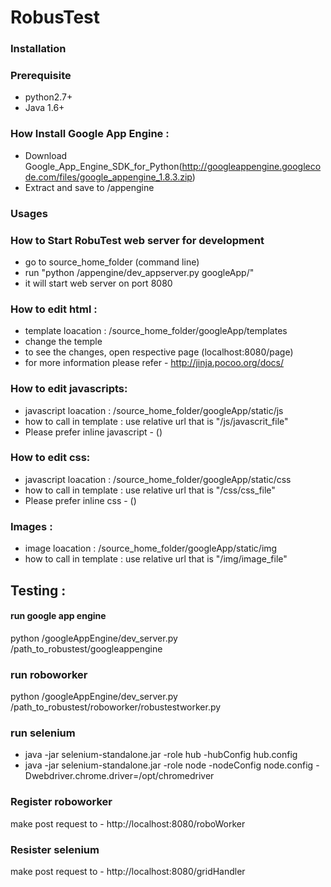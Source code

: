 RobusTest
=========

### Installation
### Prerequisite 
* python2.7+
* Java 1.6+
        
### How Install Google App Engine :
* Download Google_App_Engine_SDK_for_Python(http://googleappengine.googlecode.com/files/google_appengine_1.8.3.zip)
* Extract and save to /appengine

###  Usages

### How to Start RobuTest web server for development
* go to source_home_folder (command line)
* run "python /appengine/dev_appserver.py googleApp/"
* it will start web server on port 8080

### How to edit html :
* template loacation : /source_home_folder/googleApp/templates
* change the temple
* to see the changes, open respective page (localhost:8080/page) 
* for more information please refer - http://jinja.pocoo.org/docs/

### How to edit javascripts:
* javascript loacation : /source_home_folder/googleApp/static/js
* how to call in template : use relative url that is "/js/javascrit_file"
* Please prefer inline javascript - () 

### How to edit css:
* javascript loacation : /source_home_folder/googleApp/static/css
* how to call in template : use relative url that is "/css/css_file"
* Please prefer inline css - () 

### Images :
* image loacation : /source_home_folder/googleApp/static/img
* how to call in template : use relative url that is "/img/image_file"

## Testing  :

#### run google app engine 
python /googleAppEngine/dev_server.py /path_to_robustest/googleappengine

### run roboworker 
python /googleAppEngine/dev_server.py /path_to_robustest/roboworker/robustestworker.py 

### run selenium 
* java -jar selenium-standalone.jar -role hub -hubConfig hub.config
* java -jar selenium-standalone.jar -role node -nodeConfig node.config  -Dwebdriver.chrome.driver=/opt/chromedriver

### Register roboworker 
make post request to - http://localhost:8080/roboWorker


### Resister selenium 
make post request to - http://localhost:8080/gridHandler



